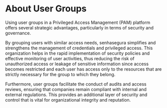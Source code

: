 # About User Groups

Using user groups in a Privileged Access Management (PAM) platform offers several strategic advantages, particularly in terms of security and governance.

By grouping users with similar access needs, senhasegura simplifies and strengthens the management of credentials and privileged access. This organization helps in the rapid implementation of security policies and effective monitoring of user activities, thus reducing the risk of unauthorized access or leakage of sensitive information since access becomes restricted and each user has access only to the resources that are strictly necessary for the group to which they belong.

Furthermore, user groups facilitate the conduct of audits and access reviews, ensuring that companies remain compliant with internal and external regulations. This provides an additional layer of security and control that is vital for organizational integrity and reputation.